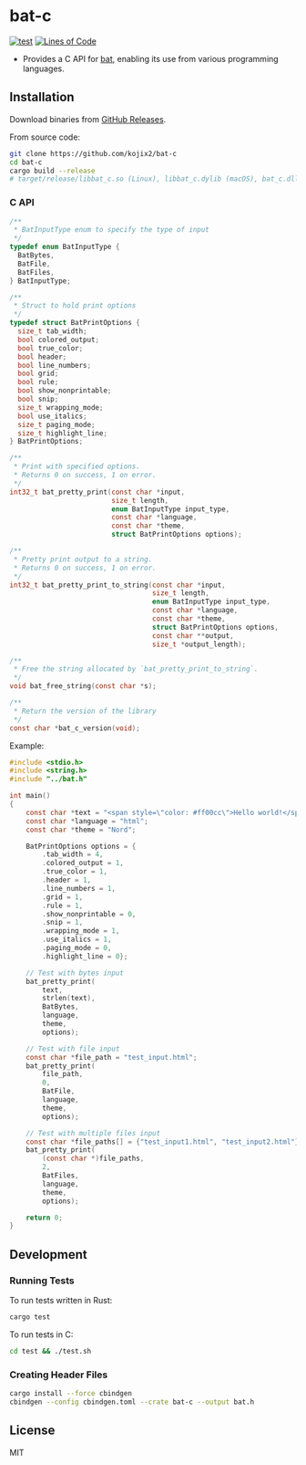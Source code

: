 # bat-c

[![test](https://github.com/kojix2/bat-c/actions/workflows/test.yml/badge.svg)](https://github.com/kojix2/bat-c/actions/workflows/test.yml)
[![Lines of Code](https://img.shields.io/endpoint?url=https%3A%2F%2Ftokei.kojix2.net%2Fbadge%2Fgithub%2Fkojix2%2Fbat-c%2Flines)](https://tokei.kojix2.net/github/kojix2/bat-c)

- Provides a C API for [bat](https://github.com/sharkdp/bat), enabling its use from various programming languages.

## Installation

Download binaries from [GitHub Releases](https://github.com/kojix2/bat-c/releases).

From source code:

```sh
git clone https://github.com/kojix2/bat-c
cd bat-c
cargo build --release
# target/release/libbat_c.so (Linux), libbat_c.dylib (macOS), bat_c.dll (Windows)
```

### C API

```c
/**
 * BatInputType enum to specify the type of input
 */
typedef enum BatInputType {
  BatBytes,
  BatFile,
  BatFiles,
} BatInputType;

/**
 * Struct to hold print options
 */
typedef struct BatPrintOptions {
  size_t tab_width;
  bool colored_output;
  bool true_color;
  bool header;
  bool line_numbers;
  bool grid;
  bool rule;
  bool show_nonprintable;
  bool snip;
  size_t wrapping_mode;
  bool use_italics;
  size_t paging_mode;
  size_t highlight_line;
} BatPrintOptions;

/**
 * Print with specified options.
 * Returns 0 on success, 1 on error.
 */
int32_t bat_pretty_print(const char *input,
                         size_t length,
                         enum BatInputType input_type,
                         const char *language,
                         const char *theme,
                         struct BatPrintOptions options);

/**
 * Pretty print output to a string.
 * Returns 0 on success, 1 on error.
 */
int32_t bat_pretty_print_to_string(const char *input,
                                   size_t length,
                                   enum BatInputType input_type,
                                   const char *language,
                                   const char *theme,
                                   struct BatPrintOptions options,
                                   const char **output,
                                   size_t *output_length);

/**
 * Free the string allocated by `bat_pretty_print_to_string`.
 */
void bat_free_string(const char *s);

/**
 * Return the version of the library
 */
const char *bat_c_version(void);
```

Example:

```c
#include <stdio.h>
#include <string.h>
#include "../bat.h"

int main()
{
    const char *text = "<span style=\"color: #ff00cc\">Hello world!</span>\n";
    const char *language = "html";
    const char *theme = "Nord";

    BatPrintOptions options = {
        .tab_width = 4,
        .colored_output = 1,
        .true_color = 1,
        .header = 1,
        .line_numbers = 1,
        .grid = 1,
        .rule = 1,
        .show_nonprintable = 0,
        .snip = 1,
        .wrapping_mode = 1,
        .use_italics = 1,
        .paging_mode = 0,
        .highlight_line = 0};

    // Test with bytes input
    bat_pretty_print(
        text,
        strlen(text),
        BatBytes,
        language,
        theme,
        options);

    // Test with file input
    const char *file_path = "test_input.html";
    bat_pretty_print(
        file_path,
        0,
        BatFile,
        language,
        theme,
        options);

    // Test with multiple files input
    const char *file_paths[] = {"test_input1.html", "test_input2.html"};
    bat_pretty_print(
        (const char *)file_paths,
        2,
        BatFiles,
        language,
        theme,
        options);

    return 0;
}
```

## Development

### Running Tests

To run tests written in Rust:

```sh
cargo test
```

To run tests in C:

```sh
cd test && ./test.sh
```

### Creating Header Files

```sh
cargo install --force cbindgen
cbindgen --config cbindgen.toml --crate bat-c --output bat.h
```

## License

MIT
